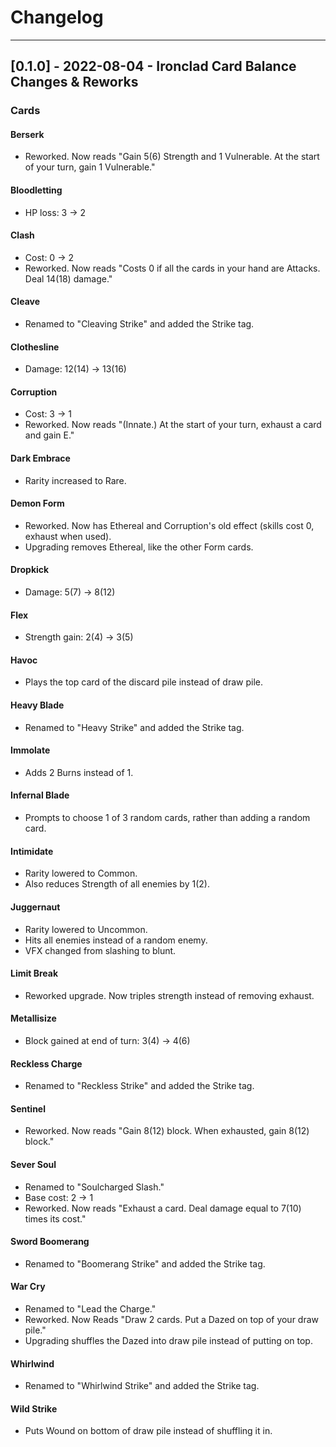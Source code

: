 # Changelog

--------------------------------------------------

## [0.1.0] - 2022-08-04 - Ironclad Card Balance Changes & Reworks

### Cards

#### Berserk

- Reworked. Now reads "Gain 5(6) Strength and 1 Vulnerable. At the start of your turn, gain 1 Vulnerable."

#### Bloodletting

- HP loss: 3 → 2

#### Clash

- Cost: 0 → 2
- Reworked. Now reads "Costs 0 if all the cards in your hand are Attacks. Deal 14(18) damage."

#### Cleave

- Renamed to "Cleaving Strike" and added the Strike tag.

#### Clothesline

- Damage: 12(14) → 13(16)

#### Corruption

- Cost: 3 → 1
- Reworked. Now reads "(Innate.) At the start of your turn, exhaust a card and gain E."

#### Dark Embrace

- Rarity increased to Rare.

#### Demon Form

- Reworked. Now has Ethereal and Corruption's old effect (skills cost 0, exhaust when used).
- Upgrading removes Ethereal, like the other Form cards.

#### Dropkick

- Damage: 5(7) → 8(12)

#### Flex

- Strength gain: 2(4) → 3(5)

#### Havoc

- Plays the top card of the discard pile instead of draw pile.

#### Heavy Blade

- Renamed to "Heavy Strike" and added the Strike tag.

#### Immolate

- Adds 2 Burns instead of 1.

#### Infernal Blade

- Prompts to choose 1 of 3 random cards, rather than adding a random card.

#### Intimidate

- Rarity lowered to Common.
- Also reduces Strength of all enemies by 1(2).

#### Juggernaut

- Rarity lowered to Uncommon.
- Hits all enemies instead of a random enemy.
- VFX changed from slashing to blunt.

#### Limit Break

- Reworked upgrade. Now triples strength instead of removing exhaust.

#### Metallisize

- Block gained at end of turn: 3(4) → 4(6)

#### Reckless Charge

- Renamed to "Reckless Strike" and added the Strike tag.

#### Sentinel

- Reworked. Now reads "Gain 8(12) block. When exhausted, gain 8(12) block."

#### Sever Soul

- Renamed to "Soulcharged Slash."
- Base cost: 2 → 1
- Reworked. Now reads "Exhaust a card. Deal damage equal to 7(10) times its cost."

#### Sword Boomerang

- Renamed to "Boomerang Strike" and added the Strike tag.

#### War Cry

- Renamed to "Lead the Charge."
- Reworked. Now Reads "Draw 2 cards. Put a Dazed on top of your draw pile."
- Upgrading shuffles the Dazed into draw pile instead of putting on top.

#### Whirlwind

- Renamed to "Whirlwind Strike" and added the Strike tag.

#### Wild Strike

- Puts Wound on bottom of draw pile instead of shuffling it in.